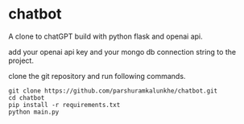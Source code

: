 # chatbot

A clone to chatGPT build with python flask and openai api.

add your openai api key and your mongo db connection string to the project.

clone the git repository and run following commands.
```
git clone https://github.com/parshuramkalunkhe/chatbot.git
cd chatbot
pip install -r requirements.txt
python main.py
```
